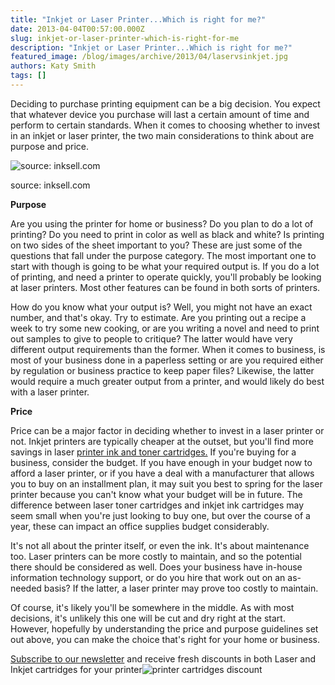 ```yaml
---
title: "Inkjet or Laser Printer...Which is right for me?"
date: 2013-04-04T00:57:00.000Z
slug: inkjet-or-laser-printer-which-is-right-for-me
description: "Inkjet or Laser Printer...Which is right for me?"
featured_image: /blog/images/archive/2013/04/laservsinkjet.jpg
authors: Katy Smith
tags: []
---
```


Deciding to purchase printing equipment can be a big decision. You expect that whatever device you purchase will last a certain amount of time and perform to certain standards. When it comes to choosing whether to invest in an inkjet or laser printer, the two main considerations to think about are purpose and price.

![source: inksell.com](/blog/images/archive/2013/04/laservsinkjet.jpg)

source: inksell.com

**Purpose**

Are you using the printer for home or business? Do you plan to do a lot of printing? Do you need to print in color as well as black and white? Is printing on two sides of the sheet important to you? These are just some of the questions that fall under the purpose category. The most important one to start with though is going to be what your required output is. If you do a lot of printing, and need a printer to operate quickly, you'll probably be looking at laser printers. Most other features can be found in both sorts of printers.

How do you know what your output is? Well, you might not have an exact number, and that's okay. Try to estimate. Are you printing out a recipe a week to try some new cooking, or are you writing a novel and need to print out samples to give to people to critique? The latter would have very different output requirements than the former. When it comes to business, is most of your business done in a paperless setting or are you required either by regulation or business practice to keep paper files? Likewise, the latter would require a much greater output from a printer, and would likely do best with a laser printer.

**Price**

Price can be a major factor in deciding whether to invest in a laser printer or not. Inkjet printers are typically cheaper at the outset, but you'll find more savings in laser [printer ink and toner cartridges.](https://www.tomatoink.com/) If you're buying for a business, consider the budget. If you have enough in your budget now to afford a laser printer, or if you have a deal with a manufacturer that allows you to buy on an installment plan, it may suit you best to spring for the laser printer because you can't know what your budget will be in future. The difference between laser toner cartridges and inkjet ink cartridges may seem small when you're just looking to buy one, but over the course of a year, these can impact an office supplies budget considerably.

It's not all about the printer itself, or even the ink. It's about maintenance too. Laser printers can be more costly to maintain, and so the potential there should be considered as well. Does your business have in-house information technology support, or do you hire that work out on an as-needed basis? If the latter, a laser printer may prove too costly to maintain.

Of course, it's likely you'll be somewhere in the middle. As with most decisions, it's unlikely this one will be cut and dry right at the start. However, hopefully by understanding the price and purpose guidelines set out above, you can make the choice that's right for your home or business.

[Subscribe to our newsletter](https://www.tomatoink.com/welcome/subscribe) and receive fresh discounts in both Laser and Inkjet cartridges for your printer![printer cartridges discount](/blog/images/archive/2013/05/generic-savings_01-632x234.png)